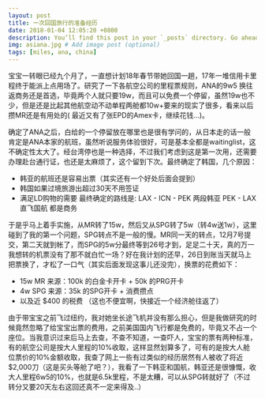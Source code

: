 ```yaml
---
layout: post
title: 一次回国旅行的准备经历
date: 2018-01-04 12:05:20 +0800
description: You’ll find this post in your `_posts` directory. Go ahead and edit it and re-build the site to see your changes. # Add post description (optional)
img: asiana.jpg # Add image post (optional)
tags: [miles, ana, china]
---
```


宝宝一转眼已经九个月了，一直想计划18年春节带她回国一趟，17年一堆信用卡里程终于能派上点用场了。研究了一下各航空公司的里程票规则，ANA的9w5
换往返商务还是首选，毕竟两个人就只要19w，而且可以免费一个停留，虽然19w也不少，但是还是比起其他航空动不动单程两舱都10w+要来的现实了很多，看来以后攒MR还是有用处的(
最近又有了张EPD的Amex卡，继续花钱...)。

确定了ANA之后，白给的一个停留放在哪里也是很有学问的，从日本走的话一般肯定是ANA本家的航班，虽然听说服务体验很好，可是基本全都是waitinglist，这不确定性太大了。经台湾停也是一种选择，不过我们考虑到这是第一次用，还需要办理赴台通行证，也还是太麻烦了，这个留到下次。最终确定了韩国，几个原因：
* 韩亚的航班还是容易出票（其实还有一个好处后面会提到）
* 韩国如果过境旅游出超过30天不用签证
* 满足LD购物的需要
最终确定的路线是: LAX - ICN - PEK 两段韩亚  PEK - LAX 直飞国航 都是商务       

于是乎马上着手实施，从MR转了15w，然后又从SPG转了5w（转4w送1w），这里碰到了我的第一个问题，SPG转点不是一般的慢。MR同一天的转点，12月7号提交，第二天就到帐了，而SPG的5w分最终等到26号才到，足足二十天，真的万一我想转的机票没有了那不就白忙一场？好在我计划的还早，26日到账当天就马上把票换了，才松了一口气（其实后面发现这事儿还没完），换票的花费如下：
* 15w MR 来源：100k 的白金卡开卡 + 50k 的PRG开卡
* 4w SPG 来源：35k 的SPG开卡 + 消费攒点
* 以及近 $400 的税费 （这也不便宜啊，快接近一个经济舱往返了）

由于带宝宝之前飞过纽约，我对她坐长途飞机并没有那么担心，但是我做研究的时候竟然忽略了给宝宝出票的费用，之前美国国内飞行都是免费的，毕竟又不占一个座位。当我意识过来后马上去查，不查不知道，一查吓人，宝宝的票有两种标准，有的航空公司是按大人里程的10%收取，这样显然划算多了，可有的是按大人舱位票价的10%金额收取，我查了网上一些有过类似的经历居然有人被收了将近$2,000刀（这是买头等舱了吧？），我看了一下韩亚和国航，韩亚还是很慷慨，收大人里程6w5的10%，也就是6.5k里程，不是太糟，可以从SPG转就好了（不过转分又要20天左右这回还真不一定来得及..）
